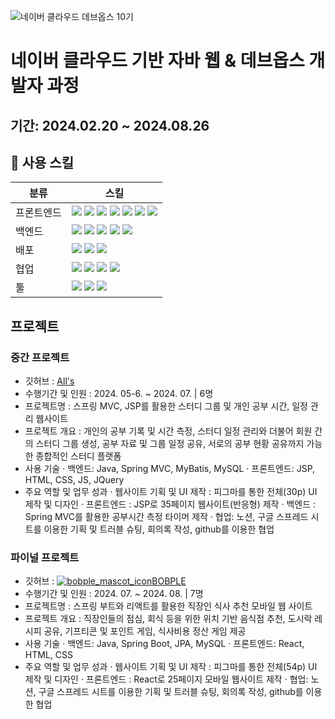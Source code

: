 ![네이버 클라우드 데브옵스 10기](https://github.com/user-attachments/assets/794ba409-c25d-472d-9acd-18a13f3b6173)
# 네이버 클라우드 기반 자바 웹 & 데브옵스 개발자 과정
## 기간: 2024.02.20 ~ 2024.08.26
## 🔨 사용 스킬
<table>
  <caption style="position:absolute;top:-999;left:-999;">분류별 사용스킬 표</caption>
  <thead>
    <tr>
      <th>분류</th>
      <th>스킬</th>
    </tr>
  </thead>
  <tbody>
    <tr>
      <td>프론트엔드</td>
      <td>
        <img src="https://img.shields.io/badge/react-61DAFB?style=for-the-badge&logo=react&logoColor=white">
        <img src="https://img.shields.io/badge/html5-E34F26?style=for-the-badge&logo=html5&logoColor=white">
        <img src="https://img.shields.io/badge/css3-1572B6?style=for-the-badge&logo=css3&logoColor=white">
        <img src="https://img.shields.io/badge/javascript-F7DF1E?style=for-the-badge&logo=javascript&logoColor=white">
        <img src="https://img.shields.io/badge/jquery-0769AD?style=for-the-badge&logo=jquery&logoColor=white"> 
        <img src="https://img.shields.io/badge/Ajax-2c83b9?style=for-the-badge&logo=Ajax&logoColor=white"> 
        <img src="https://img.shields.io/badge/Jsp-e76f00?style=for-the-badge&logo=Jsp&logoColor=white"> 
      </td>
    </tr>
    <tr>
      <td>
        백엔드
      </td>
      <td>
        <img src="https://img.shields.io/badge/Java-007396?style=flat&logo=OpenJDK&logoColor=white"/>
        <img src="https://img.shields.io/badge/mysql-4479A1?style=for-the-badge&logo=mysql&logoColor=white">
        <img src="https://img.shields.io/badge/springboot-6DB33F?style=for-the-badge&logo=springboot&logoColor=white">
        <img src="https://img.shields.io/badge/springsecurity-6DB33F?style=for-the-badge&logo=springsecurity&logoColor=white">
        <img src="https://img.shields.io/badge/sass-CC6699?style=for-the-badge&logo=sass&logoColor=white">
      </td>
    </tr>
    <tr>
      <td>
        배포
      </td>
      <td>
        <img src="https://img.shields.io/badge/jenkins-D24939?style=for-the-badge&logo=jenkins&logoColor=white">
        <img src="https://img.shields.io/badge/naver cloud platform-03C75A?style=for-the-badge&logo=naver&logoColor=white">
        <img src="https://img.shields.io/badge/docker-2496ED?style=for-the-badge&logo=docker&logoColor=white">
      </td>
    </tr>
    <tr>
      <td>
        협업
      </td>
      <td>
        <img src="https://img.shields.io/badge/github-181717?style=for-the-badge&logo=github&logoColor=white"> 
        <img src="https://img.shields.io/badge/notion-000000?style=for-the-badge&logo=notion&logoColor=white"> 
        <img src="https://img.shields.io/badge/figma-F24E1E?style=for-the-badge&logo=figma&logoColor=white">
        <img src="https://img.shields.io/badge/googlesheets-34A853?style=for-the-badge&logo=googlesheets&logoColor=white">
      </td>
    </tr>
    <tr>
      <td>
        툴
      </td>
      <td>
        <img src="https://img.shields.io/badge/visualstudiocode-007ACC?style=for-the-badge&logo=visualstudiocode&logoColor=white"> 
        <img src="https://img.shields.io/badge/intellijidea-000000?style=for-the-badge&logo=intellijidea&logoColor=white"> 
        <img src="https://img.shields.io/badge/eclipseide-2C2255?style=for-the-badge&logo=eclipseide&logoColor=white">
      </td>
    </tr>
  </tbody>
</table>

## 프로젝트
### 중간 프로젝트
- 깃허브 : <a href="https://github.com/Naver-spring/All-s_project">All's</a>
- 수행기간 및 인원 : 2024. 05-6. ~ 2024. 07. | 6명
- 프로젝트명 : 스프링 MVC, JSP를 활용한 스터디 그룹 및 개인 공부 시간, 일정 관리 웹사이트
- 프로젝트 개요 : 개인의 공부 기록 및 시간 측정, 스터디 일정 관리와 더불어 회원 간의 스터디 그룹 생성, 공부 자료 및 그룹 일정 공유, 서로의 공부 현황 공유까지 가능한 종합적인 스터디 플랫폼
- 사용 기술
· 백엔드: Java, Spring MVC, MyBatis, MySQL
· 프론트엔드: JSP, HTML, CSS, JS, JQuery
- 주요 역할 및 업무 성과
· 웹사이트 기획 및 UI 제작 : 피그마를 통한 전체(30p) UI 제작 및 디자인
· 프론트엔드 : JSP로 35페이지 웹사이트(반응형) 제작
· 백엔드 : Spring MVC를 활용한 공부시간 측정 타이머 제작
· 협업: 노션, 구글 스프레드 시트를 이용한 기획 및 트러블 슈팅, 회의록 작성, github를 이용한 협업

### 파이널 프로젝트
- 깃허브 : <a href="https://github.com/Naver-spring/bobple">![bobple_mascot_icon](https://github.com/user-attachments/assets/21432f08-26ec-4eda-902d-5ba5a97bf1df)BOBPLE</a>
- 수행기간 및 인원 : 2024. 07. ~ 2024. 08. | 7명
- 프로젝트명 : 스프링 부트와 리액트를 활용한 직장인 식사 추천 모바일 웹 사이트
- 프로젝트 개요 : 직장인들의 점심, 회식 등을 위한 위치 기반 음식점 추천, 도시락 레시피 공유, 기프티콘 및 포인트 게임, 식사비용 정산 게임 제공
- 사용 기술
· 백엔드: Java, Spring Boot, JPA, MySQL
· 프론트엔드: React, HTML, CSS
- 주요 역할 및 업무 성과
· 웹사이트 기획 및 UI 제작 : 피그마를 통한 전체(54p) UI 제작 및 디자인
· 프론트엔드 : React로 25페이지 모바일 웹사이트 제작
· 협업: 노션, 구글 스프레드 시트를 이용한 기획 및 트러블 슈팅, 회의록 작성, github를 이용한 협업
